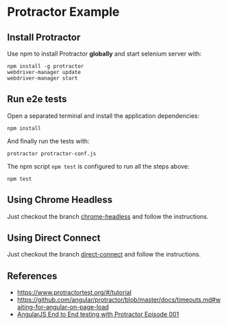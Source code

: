 # Protractor Example

## Install Protractor

Use npm to install Protractor **globally** and start selenium server with:
```shell
npm install -g protractor
webdriver-manager update
webdriver-manager start
```

## Run e2e tests

Open a separated terminal and install the application dependencies: 
```shell
npm install
```

And finally run the tests with:
```shell
protractor protractor-conf.js
```

The npm script `npm test` is configured to run all the steps above: 
```shell
npm test
```
## Using Chrome Headless

Just checkout the branch [chrome-headless](https://github.com/simaosoares/protractor-example/tree/headless-chrome) and follow the instructions.

## Using Direct Connect

Just checkout the branch [direct-connect](https://github.com/simaosoares/protractor-example/tree/direct-connect) and follow the instructions.

## References

* https://www.protractortest.org/#/tutorial
* https://github.com/angular/protractor/blob/master/docs/timeouts.md#waiting-for-angular-on-page-load
* [AngularJS End to End testing with Protractor Episode 001]

[AngularJS End to End testing with Protractor Episode 001]: https://www.youtube.com/watch?v=SPTzxva2hiE&t=1s